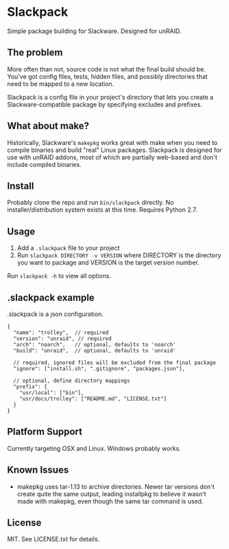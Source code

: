 # Slackpack

Simple package building for Slackware. Designed for unRAID.

## The problem

More often than not, source code is not what the final build should be. You've got config files, tests, hidden files, and possibly directories that need to be mapped to a new location.

Slackpack is a config file in your project's directory that lets you create a Slackware-compatible package by specifying excludes and prefixes.

## What about make?

Historically, Slackware's `makepkg` works great with make when you need to compile binaries and build "real" Linux packages. Slackpack is designed for use with unRAID addons, most of which are partially web-based and don't include compiled binaries.

## Install

Probably clone the repo and run `bin/slackpack` directly. No installer/distribution system exists at this time. Requires Python 2.7.

## Usage

1. Add a `.slackpack` file to your project
2. Run `slackpack DIRECTORY -v VERSION` where DIRECTORY is the directory you want to package and VERSION is the target version number.

Run `slackpack -h` to view all options.

## .slackpack example

.slackpack is a json configuration.

    {
      "name": "trolley",  // required
      "version": "unraid", // required
      "arch": "noarch",   // optional, defaults to 'noarch'
      "build": "unraid",  // optional, defaults to 'unraid'

      // required, ignored files will be excluded from the final package
      "ignore": ["install.sh", ".gitignore", "packages.json"],

      // optional, define directory mappings
      "prefix": {
        "usr/local": ["bin"],
        "usr/docs/trolley": ["README.md", "LICENSE.txt"]
      }
    }

## Platform Support

Currently targeting OSX and Linux. Windows probably works.

## Known Issues

* makepkg uses tar-1.13 to archive directories. Newer tar versions don't create quite the same output, leading installpkg to believe it wasn't made with makepkg, even though the same tar command is used.

## License

MIT. See LICENSE.txt for details.
